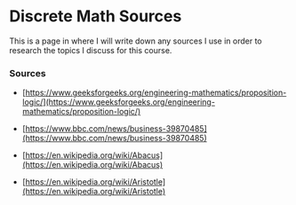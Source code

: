 # Discrete Math Sources

This is a page in where I will write down any sources I use in order to research the topics I discuss for this course.

### Sources
 - [https://www.geeksforgeeks.org/engineering-mathematics/proposition-logic/](https://www.geeksforgeeks.org/engineering-mathematics/proposition-logic/)

 - [https://www.bbc.com/news/business-39870485](https://www.bbc.com/news/business-39870485)

 - [https://en.wikipedia.org/wiki/Abacus](https://en.wikipedia.org/wiki/Abacus)

 - [https://en.wikipedia.org/wiki/Aristotle](https://en.wikipedia.org/wiki/Aristotle)
